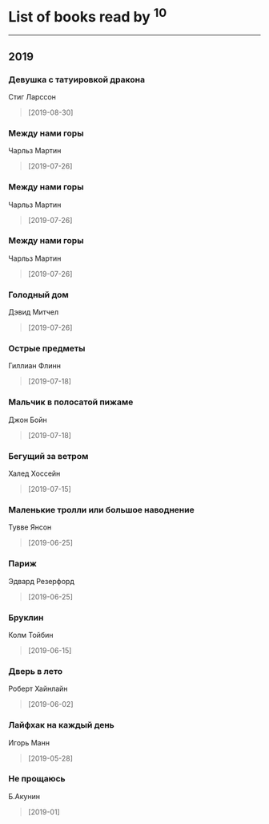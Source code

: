 # List of books read by [](https://plus.google.com/u/0/110931306939441771638/)<sup>10</sup>
---

## 2019

### Девушка с татуировкой дракона
Стиг Ларссон
> [2019-08-30] 


### Между нами горы
Чарльз Мартин
> [2019-07-26] 


### Между нами горы
Чарльз Мартин
> [2019-07-26] 


### Между нами горы
Чарльз Мартин
> [2019-07-26] 


### Голодный дом
Дэвид Митчел
> [2019-07-26] 


### Острые предметы
Гиллиан Флинн
> [2019-07-18] 


### Мальчик в полосатой пижаме
Джон Бойн
> [2019-07-18] 


### Бегущий за ветром
Халед Хоссейн
> [2019-07-15] 


### Маленькие тролли или большое наводнение
Тувве Янсон
> [2019-06-25] 


### Париж
Эдвард Резерфорд
> [2019-06-25] 


### Бруклин
Колм Тойбин
> [2019-06-15] 


### Дверь в лето
Роберт Хайнлайн
> [2019-06-02] 


### Лайфхак на каждый день
Игорь Манн
> [2019-05-28] 


### Не прощаюсь
Б.Акунин
> [2019-01] 




